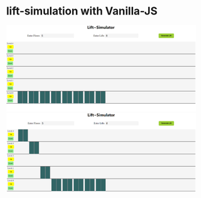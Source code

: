 # lift-simulation with Vanilla-JS

<img target="_blank" src="Lift-1.png">
<img  src="Lift-2.png">


